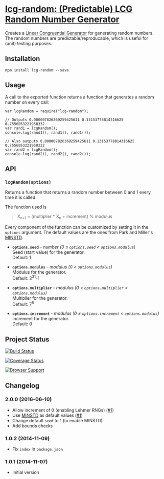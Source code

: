 # [lcg-random: (Predictable) LCG Random Number Generator](https://el-tramo.be/lcg-random)

Creates a [Linear Congruential Generator](http://en.wikipedia.org/wiki/Linear_congruential_generator)
for generating random numbers. The random numbers are predictable/reproducable, which is useful for 
(unit) testing purposes.


## Installation

    npm install lcg-random --save


## Usage

A call to the exported function returns a function that generates a random number
on every call:

	var lcgRandom = require("lcg-random");

	// Outputs 0.000007826369259425611 0.13153778814316625 0.7556053221950332
	var rand1 = lcgRandom();
	console.log(rand1(), rand1(), rand1());

	// Also outputs 0.000007826369259425611 0.13153778814316625 0.7556053221950332
	var rand2 = lcgRandom();
	console.log(rand2(), rand2(), rand2());


## API

### `lcgRandom(options)`

Returns a function that returns a random number between 0 and 1 every time it is called.

The function used is 

> X<sub>n+1</sub> = (multiplier \* X<sub>n</sub> + increment) % modulus

Every component of the function can be customized by setting it in the `options` argument.
The default values are the ones from Park and Miller's [MINSTD](https://en.wikipedia.org/wiki/Lehmer_random_number_generator).

- **`options.seed`** - *number (0 &leq; `options.seed` &lt; `options.modulus`)*  
    Seed (start value) for the generator.  
    Default: 1

- **`options.modulus`** - *modulus (0 &lt; `options.modulus`)*  
    Modulus for the generator.  
    Default: 2<sup>31</sup>-1

- **`options.multiplier`** - *modulus (0 &lt; `options.multiplier` &lt; `options.modulus`)*  
    Multiplier for the generator.  
    Default: 7<sup>5</sup> 

- **`options.increment`** - *modulus (0 &leq; `options.increment` &lt; `options.modulus`)*  
    Increment for the generator.  
    Default: 0


## Project Status

[![Build Status](https://travis-ci.org/remko/lcg-random.svg?branch=master)](https://travis-ci.org/remko/lcg-random)

[![Coverage Status](https://coveralls.io/repos/remko/lcg-random/badge.png?branch=master)](https://coveralls.io/r/remko/lcg-random?branch=master)

[![Browser Support](https://ci.testling.com/remko/lcg-random.png)
](https://ci.testling.com/remko/lcg-random)


## Changelog

### 2.0.0 (2016-06-10)

- Allow increment of 0 (enabling Lehmer RNGs) ([\#1](https://github.com/remko/lcg-random/issues/1))
- Use [MINSTD](https://en.wikipedia.org/wiki/Lehmer_random_number_generator) as default values ([\#1](https://github.com/remko/lcg-random/issues/1))
- Change default `seed` to 1 (to enable MINSTD)
- Add bounds checks

### 1.0.2 (2014-11-09)

- Fix `index` in `package.json`

### 1.0.1 (2014-11-07)

- Initial version

